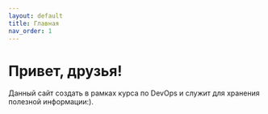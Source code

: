 ```yaml
---
layout: default
title: Главная
nav_order: 1
---
```


# Привет, друзья!

Данный сайт создать в рамках курса по DevOps и служит для хранения полезной информации:).

